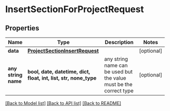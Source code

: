 # InsertSectionForProjectRequest


## Properties
Name | Type | Description | Notes
------------ | ------------- | ------------- | -------------
**data** | [**ProjectSectionInsertRequest**](ProjectSectionInsertRequest.md) |  | [optional] 
**any string name** | **bool, date, datetime, dict, float, int, list, str, none_type** | any string name can be used but the value must be the correct type | [optional]

[[Back to Model list]](../README.md#documentation-for-models) [[Back to API list]](../README.md#documentation-for-api-endpoints) [[Back to README]](../README.md)


